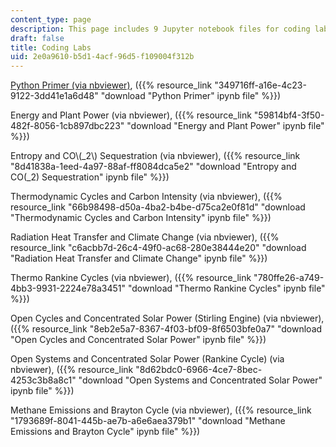 ```yaml
---
content_type: page
description: This page includes 9 Jupyter notebook files for coding labs.
draft: false
title: Coding Labs
uid: 2e0a9610-b5d1-4acf-96d5-f109004f312b
---
```

[Python Primer (via nbviewer)](https://nbviewer.org/urls/draft.ocw.mit.edu/courses/res-2-008-thermodynamics-and-climate-change-summer-2020/MITRes-2-008Su22_coding0.ipynb), ({{% resource_link "349716ff-a16e-4c23-9122-3dd41e1a6d48" "download \"Python Primer\" ipynb file" %}})

Energy and Plant Power (via nbviewer), ({{% resource_link "59814bf4-3f50-482f-8056-1cb897dbc223" "download \"Energy and Plant Power\" ipynb file" %}})

Entropy and CO\\(\_2\\) Sequestration (via nbviewer), ({{% resource_link "8d41838a-1eed-4a97-88af-ff8084dca5e2" "download \"Entropy and CO\(_2\) Sequestration\" ipynb file" %}})

Thermodynamic Cycles and Carbon Intensity (via nbviewer), ({{% resource_link "66b98498-d50a-4ba2-b4be-d75ca2e0f81d" "download \"Thermodynamic Cycles and Carbon Intensity\" ipynb file" %}})

Radiation Heat Transfer and Climate Change (via nbviewer), ({{% resource_link "c6acbb7d-26c4-49f0-ac68-280e38444e20" "download \"Radiation Heat Transfer and Climate Change\" ipynb file" %}})

Thermo Rankine Cycles (via nbviewer), ({{% resource_link "780ffe26-a749-4bb3-9931-2224e78a3451" "download \"Thermo Rankine Cycles\" ipynb file" %}})

Open Cycles and Concentrated Solar Power (Stirling Engine) (via nbviewer), ({{% resource_link "8eb2e5a7-8367-4f03-bf09-8f6503bfe0a7" "download \"Open Cycles and Concentrated Solar Power\" ipynb file" %}})

Open Systems and Concentrated Solar Power (Rankine Cycle) (via nbviewer), ({{% resource_link "8d62bdc0-6966-4ce7-8bec-4253c3b8a8c1" "download \"Open Systems and Concentrated Solar Power\" ipynb file" %}})

Methane Emissions and Brayton Cycle (via nbviewer), ({{% resource_link "1793689f-8041-445b-ae7b-a6e6aea379b1" "download \"Methane Emissions and Brayton Cycle\" ipynb file" %}})